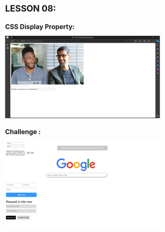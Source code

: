 # LESSON 08:
## CSS Display Property:
![alt text](image.png)
## Challenge :
![alt text](image-1.png)
 